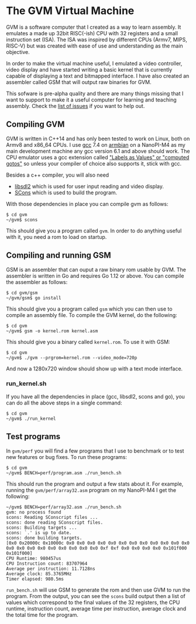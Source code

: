 # The GVM Virtual Machine

GVM is a software computer that I created as a way to learn assembly. It emulates a made up 32bit RISC(-ish) CPU with 32 registers and a small instruction set (ISA). The ISA was inspired by different CPUs (Armv7, MIPS, RISC-V) but was created with ease of use and understanding as the main objective.

In order to make the virtual machine useful, I emulated a video controller, video display and have started writing a basic kernel that is currently capable of displaying a text and bitmapped interface. I have also created an assembler called GSM that will output raw binaries for GVM.

This sofware is pre-alpha quality and there are many things missing that I want to support to make it a useful computer for learning and teaching assembly. Check the [list of issues](https://github.com/avalonbits/gvm/issues) if you want to help out.

## Compiling GVM

GVM is written in C++14 and has only been tested to work on Linux, both on Armv8 and x86_64 CPUs. I use [gcc](https://gcc.gnu.org/) 7.4 on [armbian](https://armbian.com) on a NanoPI-M4 as my main development machine any gcc version 6.1 and above should work. The CPU emulator uses a gcc extension called ["Labels as Values" or "computed gotos"](https://gcc.gnu.org/onlinedocs/gcc/Labels-as-Values.html) so unless your compiler of choice also supports it, stick with gcc.

Besides a c++ compiler, you will also need
  - [libsdl2](https://www.libsdl.org/download-2.0.php) which is used for user input reading and video display.
  - [SCons](https://scons.org) which is used to build the program.

With those dependencies in place you can compile gvm as follows:

```
$ cd gvm
~/gvm$ scons
```

This should give you a program called `gvm`. In order to do anything useful with it, you need a rom to load on startup.

## Compiling and running GSM

GSM is an assembler that can ouput a raw binary rom usable by GVM. The assembler is written in Go and requires Go 1.12 or above. You can compile the assembler as follows:

```
$ cd gvm/gsm
~/gvm/gsm$ go install
```

This should give you a program called `gsm` which you can then use to compile an assembly file. To compile the GVM kernel, do the following:

```
$ cd gvm
~/gvm$ gsm -o kernel.rom kernel.asm
```

This should give you a binary called `kernel.rom`. To use it with GSM:

```
$ cd gvm
~/gvm$ ./gvm --prgrom=kernel.rom --video_mode=720p
```

And now a 1280x720 window should show up with a text mode interface.

### run_kernel.sh
If you have all the dependencies in place (gcc, libsdl2, scons and go), you can do all the above steps in a single command:

```
$ cd gvm
~/gvm$ ./run_kernel
```

## Test programs
In `gvm/perf` you will find a few programs that I use to benchmark or to test new features or bug fixes. To run these programs:

```
$ cd gvm
~/gvm$ BENCH=perf/program.asm ./run_bench.sh
```

This should run the program and output a few stats about it. For example, running the `gvm/perf/array32.asm` program on my NanoPI-M4 I get the following:

```
~/gvm$ BENCH=perf/array32.asm ./run_bench.sh 
gvm: no process found
scons: Reading SConscript files ...
scons: done reading SConscript files.
scons: Building targets ...
scons: `.' is up to date.
scons: done building targets.
[0x0 0x20000c 0x10000c 0x0 0x0 0x0 0x0 0x0 0x0 0x0 0x0 0x0 0x0 0x0 0x0 0x0 0x0 0x0 0x0 0x0 0x0 0x0 0x0 0x0 0xf 0xf 0x0 0x0 0x0 0x0 0x101f000 0x101f000]
CPU Runtime: 980457us
CPU Instruction count: 83707964
Average per instruction: 11.7128ns
Average clock: 85.3765MHz
Timer elapsed: 980.5ms
```

`run_bench.sh` will use GSM to generate the rom and then use GVM to run the program. From the output, you can see the `scons` build output then a list of values which correspond to the final values of the 32 registers, the CPU runtime, instruction count, average time per instruction, average clock and the total time for the program.
